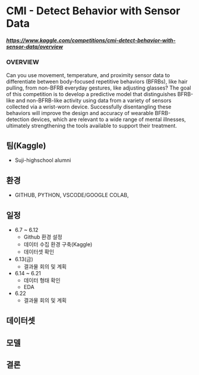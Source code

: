 # CMI - Detect Behavior with Sensor Data
##### https://www.kaggle.com/competitions/cmi-detect-behavior-with-sensor-data/overview

### OVERVIEW
Can you use movement, temperature, and proximity sensor data to differentiate between body-focused repetitive behaviors (BFRBs), like hair pulling, from non-BFRB everyday gestures, like adjusting glasses? The goal of this competition is to develop a predictive model that distinguishes BFRB-like and non-BFRB-like activity using data from a variety of sensors collected via a wrist-worn device. Successfully disentangling these behaviors will improve the design and accuracy of wearable BFRB-detection devices, which are relevant to a wide range of mental illnesses, ultimately strengthening the tools available to support their treatment.

## 팀(Kaggle)
- Suji-highschool alumni

## 환경
- GITHUB, PYTHON, VSCODE/GOOGLE COLAB, 

## 일정
- 6.7 ~ 6.12
    - Github 환경 설정
    - 데이터 수집 환경 구축(Kaggle)
    - 데이터셋 확인
- 6.13(금)
    - 결과물 회의 및 계획
- 6.14 ~ 6.21
    - 데이터 형태 확인
    - EDA
- 6.22
    - 결과물 회의 및 계획



## 데이터셋


## 모델


## 결론